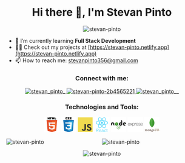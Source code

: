 <h1 align="center">Hi there 👋, I'm Stevan Pinto</h1>

<p align="center">
  <img src="https://komarev.com/ghpvc/?username=stevan-pinto&label=Profile%20views&color=0e75b6&style=flat" alt="stevan-pinto" />
</p>

- 🌱 I’m currently learning **Full Stack Development**
- 👨‍💻 Check out my projects at [https://stevan-pinto.netlify.app](https://stevan-pinto.netlify.app)
- 📫 How to reach me: [stevanpinto356@gmail.com](mailto:stevanpinto356@gmail.com)

<h3 align="center">Connect with me:</h3>
<p align="center">
  <a href="https://twitter.com/stevan_pinto_" target="blank">
    <img src="https://raw.githubusercontent.com/rahuldkjain/github-profile-readme-generator/master/src/images/icons/Social/twitter.svg" alt="stevan_pinto_" height="30" width="40" />
  </a>
  <a href="https://linkedin.com/in/stevan-pinto-2b4565221" target="blank">
    <img src="https://raw.githubusercontent.com/rahuldkjain/github-profile-readme-generator/master/src/images/icons/Social/linked-in-alt.svg" alt="stevan-pinto-2b4565221" height="30" width="40" />
  </a>
  <a href="https://instagram.com/stevan_pinto__" target="blank">
    <img src="https://raw.githubusercontent.com/rahuldkjain/github-profile-readme-generator/master/src/images/icons/Social/instagram.svg" alt="stevan_pinto__" height="30" width="40" />
  </a>
</p>

<h3 align="center">Technologies and Tools:</h3>
<p align="center">
  <img src="https://raw.githubusercontent.com/devicons/devicon/master/icons/html5/html5-original-wordmark.svg" alt="HTML5" width="40" height="40"/>
  <img src="https://raw.githubusercontent.com/devicons/devicon/master/icons/css3/css3-original-wordmark.svg" alt="CSS3" width="40" height="40"/>
  <img src="https://raw.githubusercontent.com/devicons/devicon/master/icons/javascript/javascript-original.svg" alt="JavaScript" width="40" height="40"/>
  <img src="https://raw.githubusercontent.com/devicons/devicon/master/icons/react/react-original-wordmark.svg" alt="React" width="40" height="40"/>
  <img src="https://raw.githubusercontent.com/devicons/devicon/master/icons/nodejs/nodejs-original-wordmark.svg" alt="Node.js" width="40" height="40"/>
  <img src="https://raw.githubusercontent.com/devicons/devicon/master/icons/express/express-original-wordmark.svg" alt="Express.js" width="40" height="40"/>
  <img src="https://raw.githubusercontent.com/devicons/devicon/master/icons/mongodb/mongodb-original-wordmark.svg" alt="MongoDB" width="40" height="40"/>
  <!-- Add similar lines for other technologies and tools -->
</p>

<p align="center">
  <img align="left" src="https://github-readme-stats.vercel.app/api/top-langs?username=stevan-pinto&show_icons=true&locale=en&layout=compact" alt="stevan-pinto" />
</p>

<p align="center">
  <img src="https://github-readme-stats.vercel.app/api?username=stevan-pinto&show_icons=true&locale=en" alt="stevan-pinto" />
</p>

<p align="center">
  <img src="https://github-readme-streak-stats.herokuapp.com/?user=stevan-pinto&" alt="stevan-pinto" />
</p>
